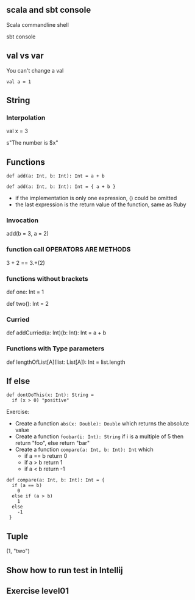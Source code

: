 ## scala and sbt console

Scala commandline shell

sbt console

## val vs var

You can't change a val

```
val a = 1
```

## String

### Interpolation

val x = 3

s"The number is $x"

## Functions

```
def add(a: Int, b: Int): Int = a + b 

def add(a: Int, b: Int): Int = { a + b } 
```

- if the implementation is only one expression, () could be omitted
- the last expression is the return value of the function, same as Ruby

### Invocation

add(b = 3, a = 2)

### function call OPERATORS ARE METHODS

3 + 2 == 3.+(2)

### functions without brackets

def one: Int = 1

def two(): Int = 2

### Curried

def addCurried(a: Int)(b: Int): Int = a + b

### Functions with Type parameters

def lengthOfList[A](list: List[A]): Int = list.length

## If else
```
def dontDoThis(x: Int): String = 
  if (x > 0) "positive"
```


Exercise:

- Create a function `abs(x: Double): Double` which returns the absolute value
- Create a function `foobar(i: Int): String` if i is a multiple of 5 then return "foo", else return "bar"
- Create a function `compare(a: Int, b: Int): Int` which
  - if a == b return 0
  - if a > b return 1
  - if a < b return -1

```
def compare(a: Int, b: Int): Int = {
  if (a == b)
    0
  else if (a > b)
    1
  else
    -1
 }
```


## Tuple

(1, "two")

## Show how to run test in Intellij

## Exercise level01





